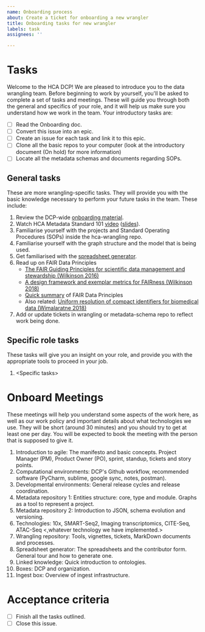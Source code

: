 ```yaml
---
name: Onboarding process
about: Create a ticket for onboarding a new wrangler
title: Onboarding tasks for new wrangler
labels: task
assignees: ''

---
```


# Tasks

<!-- 
Begin with a introductory tasks and introduction. This could be something like:
-->
Welcome to the HCA DCP! We are pleased to introduce you to the data wrangling team. Before beginning to work by yourself, you'll be asked to complete a set of tasks and meetings. These will guide you through both the general and specifics of your role, and it will help us make sure you understand how we work in the team. Your introductory tasks are:

- [ ] Read the Onboarding doc.
- [ ] Convert this issue into an epic.
- [ ] Create an issue for each task and link it to this epic.
- [ ] Clone all the basic repos to your computer (look at the introductory document (On hold) for more information)
- [ ] Locate all the metadata schemas and documents regarding SOPs. 

<!--For the wrangler: Feel free to add more tasks if necessary.-->


## General tasks

<!-- Now, the general wrangling tasks should go here. The tasks suggested below can be considered  as the most general and "applicable" to all new wranglers -->

These are more wrangling-specific tasks. They will provide you with the basic knowledge necessary to perform your future tasks in the team. These include:
1. Review the DCP-wide [onboarding material](https://github.com/HumanCellAtlas/wiki/wiki/Engineering-Onboarding).
1. Watch HCA Metadata Standard 101 [video](https://drive.google.com/open?id=12hGA3_ARTKl-W0JxMKm8fHqvx31L3Ohf) ([slides](https://drive.google.com/open?id=1CJZfFpVFPolYPf30NSNn3A4CPVHmbfbaHUKlzCqBz_c)).
1. Familiarise yourself with the projects and Standard Operating Procedures (SOPs) inside the hca-wrangling repo.
1. Familiarise yourself with the graph structure and the model that is being used.
1. Get familiarised with the [spreadsheet generator](https://github.com/HumanCellAtlas/schema-template-generator).
1. Read up on FAIR Data Principles
    - [The FAIR Guiding Principles for scientific data management and stewardship (Wilkinson 2016)](https://www.nature.com/articles/sdata201618)
    - [A design framework and exemplar metrics for FAIRness (Wilkinson 2018)](https://www.nature.com/articles/sdata2018118)
    - [Quick summary](https://www.force11.org/group/fairgroup/fairprinciples) of FAIR Data Principles
    - Also related: [Uniform resolution of compact identifiers for biomedical data (Wimalaratne 2018)](https://www.nature.com/articles/sdata201829)
1. Add or update tickets in wrangling or metadata-schema repo to reflect work being done.
<These tasks are in the order they are meant to be introduced to the wrangler.>

<!--1. Additional tasks, if necessary-->

## Specific role tasks

These tasks will give you an insight on your role, and provide you with the appropriate tools to proceed in your job.
<!-- 
A list of more specific wrangling issues here. This should be unique to the position the wrangler is going to specifically fill (e.g., review the projects from the MRC grant)

Can be deleted if there are no specific role tasks.
-->

1. \<Specific tasks\>

# Onboard Meetings

These meetings will help you understand some aspects of the work here, as well as our work policy and important details about what technologies we use. They will be short (around 30 minutes) and you should try to get at least one per day. You will be expected to book the meeting with the person that is supposed to give it.

<!-- Onboard meetings should be listed here. A suggestion on the order and the meetings is below. -->
1. Introduction to agile: The manifesto and basic concepts. Project Manager (PM), Product Owner (PO), sprint, standup, tickets and story points.
1. Computational environments: DCP's Github workflow, recommended software (PyCharm, sublime, google sync, notes, postman).
1. Developmental environments: General release cycles and release coordination.
1. Metadata repository 1: Entities structure: core, type and module. Graphs as a tool to represent a project.
1. Metadata repository 2: Introduction to JSON, schema evolution and versioning.
1. Technologies: 10x, SMART-Seq2, Imaging transcriptomics, CITE-Seq, ATAC-Seq <,whatever technology we have implemented.>
1. Wrangling repository: Tools, vignettes, tickets, MarkDown documents and processes.
1. Spreadsheet generator: The spreadsheets and the contributor form. General tour and how to generate one.
1. Linked knowledge: Quick introduction to ontologies.
1. Boxes: DCP and organization.
1. Ingest box: Overview of ingest infrastructure.

<!--
But it is as flexible as the wrangling team wants. Maybe not all the meetings can be done, depends on the actual people in the team. 
Try to specify the timing (about 30 minutes), the pacing, and who should give the "lecture", but encourage the new wrangler to book the meetings by themselves.
Since the wranglers will change over time, the wrangler that creates this issue is supposed to include the people that will give each lecture.
-->

# Acceptance criteria

- [ ] Finish all the tasks outlined.
- [ ] Close this issue.
